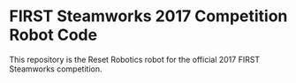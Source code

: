 # FIRST Steamworks 2017 Competition Robot Code

This repository is the Reset Robotics robot for the official 2017 FIRST Steamworks competition.
